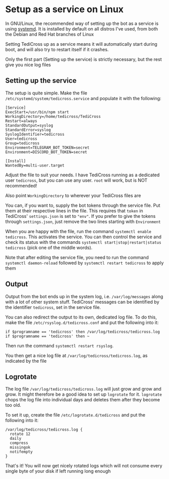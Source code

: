 Setup as a service on Linux
===========================

In GNU/Linux, the recommended way of setting up the bot as a service is using [systemd](https://en.wikipedia.org/wiki/Systemd). It is installed by default on all distros I've used, from both the Debian and Red Hat branches of Linux

Setting TediCross up as a service means it will automatically start during boot, and will also try to restart itself if it crashes.

Only the first part (Setting up the service) is strictly necessary, but the rest give you nice log files


Setting up the service
----------------------

The setup is quite simple. Make the file `/etc/systemd/system/tedicross.service` and populate it with the following:

```
[Service]
ExecStart=/usr/bin/npm start
WorkingDirectory=/home/tedicross/TediCross
Restart=always
StandardOutput=syslog
StandardError=syslog
SyslogIdentifier=tedicross
User=tedicross
Group=tedicross
Environment=TELEGRAM_BOT_TOKEN=secret
Environment=DISCORD_BOT_TOKEN=secret

[Install]
WantedBy=multi-user.target
```

Adjust the file to suit your needs. I have TediCross running as a dedicated user `tedicross`, but you can use any user. `root` will work, but is NOT recommended!

Also point `WorkingDirectory` to wherever your TediCross files are

You can, if you want to, supply the bot tokens through the service file. Put them at their respective lines in the file. This requires that `token` in TediCross' `settings.json` is set to `"env"`. If you prefer to give the tokens through `settings.json`, just remove the two lines starting with `Environment`

When you are happy with the file, run the command `systemctl enable tedicross`. This activates the service. You can then control the service and check its status with the commands `systemctl start|stop|restart|status tedicross` (pick one of the middle words).

Note that after editing the service file, you need to run the command `systemctl daemon-reload` followed by `systemctl restart tedicross` to apply them


Output
------

Output from the bot ends up in the system log, i.e. `/var/log/messages` along with a lot of other system stuff. TediCross' messages can be identified by the identifier `tedicross`, set in the service file.

You can also redirect the output to its own, dedicated log file. To do this, make the file `/etc/rsyslog.d/tedicross.conf` and put the following into it:

```
if $programname == 'tedicross' then /var/log/tedicross/tedicross.log
if $programname == 'tedicross' then ~
```

Then run the command `systemctl restart rsyslog`.

You then get a nice log file at `/var/log/tedicross/tedicross.log`, as indicated by the file


Logrotate
---------

The log file `/var/log/tedicross/tedicross.log` will just grow and grow and grow. It might therefore be a good idea to set up `logrotate` for it. `logrotate` chops the log file into individual days and deletes them after they become too old.

To set it up, create the file `/etc/logrotate.d/tedicross` and put the following into it:

```
/var/log/tedicross/tedicross.log {
  rotate 12
  daily
  compress
  missingok
  notifempty
}
```

That's it! You will now get nicely rotated logs which will not consume every single byte of your disk if left running long enough
